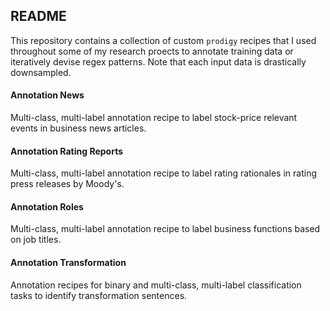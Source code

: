 ## README

This repository contains a collection of custom `prodigy` recipes that I used throughout some of my research proects to annotate training data or iteratively devise regex patterns. Note that each input data is drastically downsampled.

#### Annotation News

Multi-class, multi-label annotation recipe to label stock-price relevant events in business news articles.

#### Annotation Rating Reports

Multi-class, multi-label annotation recipe to label rating rationales in rating press releases by Moody's.

#### Annotation Roles

Multi-class, multi-label annotation recipe to label business functions based on job titles.

#### Annotation Transformation

Annotation recipes for binary and multi-class, multi-label classification tasks to identify transformation sentences. 
